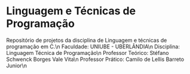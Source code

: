 # Linguagem e Técnicas de Programação
</div>
Repositório de projetos da disciplina de Linguagem e técnicas de programação em C.\n
</div>
Faculdade: UNIUBE - UBERLÂNDIA\n
Disciplina: Linguagem Técnica de Programação\n
Professor Teórico: Stéfano Schwenck Borges Vale Vita\n
Professor Prático: Camilo de Lellis Barreto Junior\n
